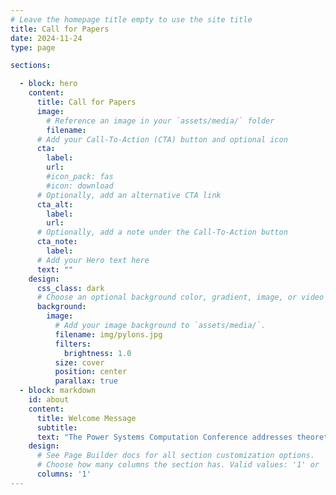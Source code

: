 ```yaml
---
# Leave the homepage title empty to use the site title
title: Call for Papers
date: 2024-11-24
type: page

sections:

  - block: hero
    content:
      title: Call for Papers
      image:
        # Reference an image in your `assets/media/` folder
        filename: 
      # Add your Call-To-Action (CTA) button and optional icon
      cta:
        label: 
        url: 
        #icon_pack: fas
        #icon: download
      # Optionally, add an alternative CTA link
      cta_alt:
        label: 
        url: 
      # Optionally, add a note under the Call-To-Action button
      cta_note:
        label:       
      # Add your Hero text here
      text: ""
    design:
      css_class: dark
      # Choose an optional background color, gradient, image, or video
      background:
        image:
          # Add your image background to `assets/media/`.
          filename: img/pylons.jpg
          filters:
            brightness: 1.0
          size: cover
          position: center
          parallax: true
  - block: markdown
    id: about
    content:
      title: Welcome Message
      subtitle: 
      text: "The Power Systems Computation Conference addresses theoretical developments and computational aspects with respect to power systems applications. There is an emphasis on modelling and simulation for understanding a system of components, plants or actors, the interactions between them and their collective behaviour, and methods to inform decision-making in power systems.\n\n Contributions might comment on the analytical techniques, modelling challenges and complex software engineering issues, or what the analyses say in respect of today’s and future power systems challenges. Thus, papers from utility and manufacturing industry engineers are just as welcome as those from academic researchers. \n\n Information on the previous edition can be found at [PSCC2024 – XXIII Power Systems Computation Conference](https://pscc2024.fr/)"
    design:
      # See Page Builder docs for all section customization options.
      # Choose how many columns the section has. Valid values: '1' or '2'.
      columns: '1'
---
```

